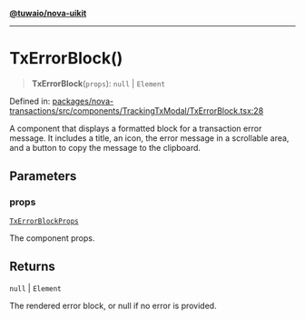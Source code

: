 [**@tuwaio/nova-uikit**](../../../README.md)

***

# TxErrorBlock()

> **TxErrorBlock**(`props`): `null` \| `Element`

Defined in: [packages/nova-transactions/src/components/TrackingTxModal/TxErrorBlock.tsx:28](https://github.com/TuwaIO/nova-uikit/blob/6dc34b098cacf0ae15cd1e41a47f4525a2a78768/packages/nova-transactions/src/components/TrackingTxModal/TxErrorBlock.tsx#L28)

A component that displays a formatted block for a transaction error message.
It includes a title, an icon, the error message in a scrollable area,
and a button to copy the message to the clipboard.

## Parameters

### props

[`TxErrorBlockProps`](../type-aliases/TxErrorBlockProps.md)

The component props.

## Returns

`null` \| `Element`

The rendered error block, or null if no error is provided.
